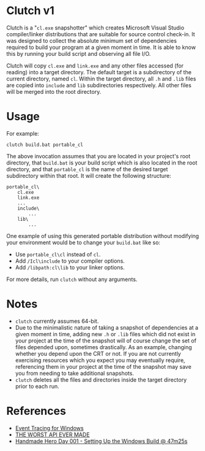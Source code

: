 # Clutch v1

Clutch is a "`cl.exe` snapshotter" which creates Microsoft Visual Studio compiler/linker distributions that are suitable for source control check-in. It was designed to collect the absolute minimum set of dependencies required to build your program at a given moment in time. It is able to know this by running your build script and observing all file I/O.

Clutch will copy `cl.exe` and `link.exe` and any other files accessed (for reading) into a target directory. The default target is a subdirectory of the current directory, named `cl`. Within the target directory, all `.h` and `.lib` files are copied into `include` and `lib` subdirectories respectively. All other files will be merged into the root directory.

# Usage

For example:

```shell
clutch build.bat portable_cl
```

The above invocation assumes that you are located in your project's root directory, that `build.bat` is your build script which is also located in the root directory, and that `portable_cl` is the name of the desired target subdirectory within that root. It will create the following structure:

```
portable_cl\
    cl.exe
    link.exe
    ...
    include\
        ...
    lib\
        ...
```

One example of using this generated portable distribution without modifying your environment would be to change your `build.bat` like so:

- Use `portable_cl\cl` instead of `cl`.
- Add `/Icl\include` to your compiler options.
- Add `/libpath:cl\lib` to your linker options.

For more details, run `clutch` without any arguments.

# Notes

- `clutch` currently assumes 64-bit.
- Due to the minimalistic nature of taking a snapshot of dependencies at a given moment in time, adding new `.h` or `.lib` files which did not exist in your project at the time of the snapshot will of course change the set of files depended upon, sometimes drastically. As an example, changing whether you depend upon the CRT or not. If you are not currently exercising resources which you expect you may eventually require, referencing them in your project at the time of the snapshot may save you from needing to take additional snapshots.
- `clutch` deletes all the files and directories inside the target directory prior to each run.

# References

- [Event Tracing for Windows](https://docs.microsoft.com/en-us/windows/win32/etw/about-event-tracing)
- [THE WORST API EVER MADE](https://caseymuratori.com/blog_0025)
- [Handmade Hero Day 001 - Setting Up the Windows Build @ 47m25s](https://www.youtube.com/watch?v=Ee3EtYb8d1o&t=2845s)
